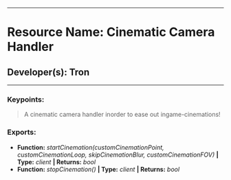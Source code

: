 ***
# Resource Name: Cinematic Camera Handler
## Developer(s): Tron
***

### Keypoints:
> A cinematic camera handler inorder to ease out ingame-cinemations!

### Exports:
  - **Function:** _startCinemation(customCinemationPoint, customCinemationLoop, skipCinemationBlur, customCinemationFOV)_ **| Type:** _client_ **| Returns:** _bool_
  - **Function:** _stopCinemation()_ **| Type:** _client_ **| Returns:** _bool_